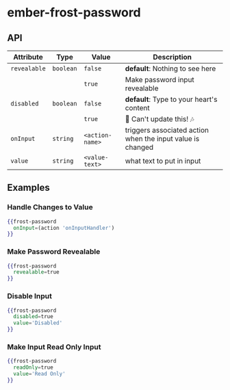 # ember-frost-password



 
## API
| Attribute | Type | Value | Description |
| --------- | ---- | ----- | ----------- |
| `revealable` | `boolean` | `false` | **default**: Nothing to see here |
| | | `true` | Make password input revealable |
| `disabled` | `boolean` | `false` | **default**: Type to your heart's content |
| | | `true` | :no_entry_sign: Can't update this! :notes: |
| `onInput` | `string` | `<action-name>` | triggers associated action when the input value is changed |
| `value` | `string` | `<value-text>` | what text to put in input |

## Examples

### Handle Changes to Value
```handlebars
{{frost-password
  onInput=(action 'onInputHandler')
}}
```

### Make Password Revealable
```handlebars
{{frost-password
  revealable=true
}}
```

### Disable Input
```handlebars
{{frost-password
  disabled=true
  value='Disabled'
}}
```

### Make Input Read Only Input
```handlebars
{{frost-password
  readOnly=true
  value='Read Only'
}}
```
